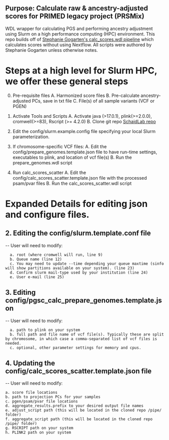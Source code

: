 
## Purpose: Calculate raw & ancestry-adjusted scores for PRIMED legacy project (PRSMix)

WDL wrapper for calculating PGS and performing ancestry adjustment using Slurm on a high performance computing (HPC) environment. This repo builds off of [Stephanie Gogarten's calc_scores.wdl pipeline](https://github.com/UW-GAC/pgsc_calc_wdl/blob/main/README.md) which calculates scores without using Nextflow. All
 scripts were authored by Stephanie Gogarten unless otherwise notes. 


# Steps at a high level for Slurm HPC, we offer these general steps

0. Pre-requisite files
   A. Harmonized score files
   B. Pre-calculate ancestry-adjusted PCs, save in txt file
   C. File(s) of all sample variants (VCF or PGEN)

1. Activate Tools and Scripts
   A. Activate java (>17.0.1), plink(>=2.0.0), cromwell(>=83), Rscript (>= 4.2.0)
   B. Clone git repo [SchaidLab repo](https://github.com/schaidlab/pgsc_calc_wdl)

2. Edit the config/slurm.example.config file specifying your local Slurm parameterization.


3. If chromosome-specific VCF files:
   A. Edit the config/prepare_genomes.template.json file to have run-time settings, executables to plink, and location of vcf file(s)
   B. Run the prepare_genomes.wdl script


4. Run calc_scores_scatter
   A. Edit the config/calc_scores_scatter.template.json file with the processed psam/pvar files
   B. Run the calc_scores_scatter.wdl script


# Expanded Details for editing json and configure files.


## 2. Editing the config/slurm.template.conf file
-- User will need to modify:

      a. root (where cromwell will run, line 9)
      b. Queue name (line 12)
      c. You may need to update --time depending your queue maxtime (sinfo will show partitions available on your system). (line 23)
      d. Confirm slurm mail-type used by your institution (line 24)
      e. User e-mail (line 25)

## 3. Editing config/pgsc_calc_prepare_genomes.template.json
-- User will need to modify:

      a. path to plink on your system
      b. full path and file name of vcf file(s). Typically these are split by chromosome, in which case a comma-separated list of vcf files is needed. 
      c. optional, other parameter settings for memory and cpus.


##  4. Updating the config/calc_scores_scatter.template.json file

-- User will need to modify:

	a. score file locations
	b. path to projection PCs for your samples
	c. pgen/psam/pvar file locations
	d. aggregate_results.prefix to your desired output file names
	e. adjust_script path (this will be located in the cloned repo /pipe/ folder)
	f. aggregate_script path (this will be located in the cloned repo /pipe/ folder)
	g. RSCRIPT path on your system
	h. PLINK2 path on your system
   

